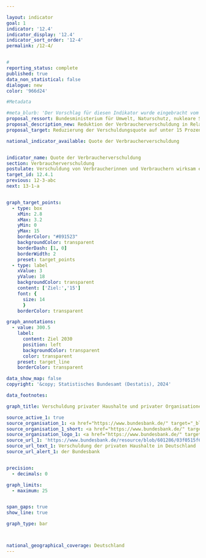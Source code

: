 ```yaml
---

layout: indicator        
goal: 1        
indicator: '12.4'        
indicator_display: '12.4'        
indicator_sort_order: '12-4'        
permalink: /12-4/        


#
reporting_status: complete        
published: true        
data_non_statistical: false        
dialogue: new
color: '966d24'

#Metadata        

#meta_blurb: 'Der Vorschlag für diesen Indikator wurde eingebracht vom Bundesministerium für Umwelt, Naturschutz, nukleare Sicherheit und Verbraucherschutz (BMUV).'
proposal_ressort: Bundesministerium für Umwelt, Naturschutz, nukleare Sicherheit und Verbraucherschutz (BMUV)<br>Bundeskanzleramt<br>Bundesministerium für Wirtschaft und Klimaschutz (BMWK)<br>Bundesministerium der Finanzen (BMF)
proposal_description_new: Reduktion der Verbraucherverschuldung in Relation zum BIP
proposal_target: Reduzierung der Verschuldungsquote auf unter 15 Prozent

national_indicator_available: Quote der Verbraucherverschuldung  


indicator_name: Quote der Verbraucherverschuldung         
section: Verbraucherverschuldung        
postulate: Verschuldung von Verbraucherinnen und Verbrauchern wirksam eindämmen       
target_id: 12.4.1        
previous: 12-3-abc       
next: 13-1-a             


graph_target_points:
  - type: box
    xMin: 2.8
    xMax: 3.2
    yMin: 0
    yMax: 15
    borderColor: "#891523"
    backgroundColor: transparent
    borderDash: [1, 0]
    borderWidth: 2
    preset: target_points
  - type: label
    xValue: 3
    yValue: 18
    backgroundColor: transparent
    content: ['Ziel:','15']
    font: {
      size: 14
      }
    borderColor: transparent

graph_annotations:
  - value: 300.5
    label:
      content: Ziel 2030
      position: left
      backgroundColor: transparent
      color: transparent
    preset: target_line
    borderColor: transparent  

data_show_map: false        
copyright: '&copy; Statistisches Bundesamt (Destatis), 2024'        

data_footnotes:     

graph_title: Verschuldung privater Haushalte und privater Organisationen ohne Erwerbszweck in Relation zum Bruttoinlandsprodukt     

source_active_1: true
source_organisation_1: <a href="https://www.bundesbank.de/" target="_blank" onclick="return confirm_alert('der Bundesbank', 'De')">Deutsche Bundesbank</a>
source_organisation_1_short: <a href="https://www.bundesbank.de/" target="_blank" onclick="return confirm_alert('der Bundesbank', 'De')">Deutsche Bundesbank</a>
source_organisation_logo_1: <a href="https://www.bundesbank.de/" target="_blank" onclick="return confirm_alert('der Bundesbank', 'De')"><img src="https://dns-indikatoren.de/public/OrgImgDe/bundesbank.png" alt="Deutsche Bundesbank" title=" Klicken Sie hier um zur Homepage der Organisation Deutsche Bundesbank zu gelangen." style="height:60px; width:148px; border:transparent"/></a>
source_url_1: 'https://www.bundesbank.de/resource/blob/601286/03f0515f6e88bf7460b731eb55f36edc/mL/2016-1-08-verschuldung-privat-data.pdf'
source_url_text_1: Verschuldung der privaten Haushalte in Deutschland
source_url_alert_1: der Bundesbank


precision:
  - decimals: 0

graph_limits:
  - maximum: 25


span_gaps: true        
show_line: true        

graph_type: bar        



national_geographical_coverage: Deutschland               
---
```

